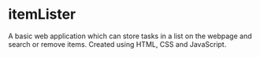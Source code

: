 # itemLister
A basic web application which can store tasks in a list on the webpage and search or remove items.
Created using HTML, CSS and JavaScript.
